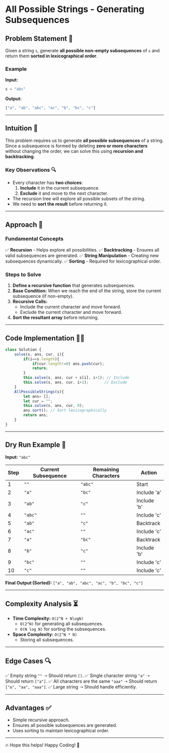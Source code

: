 # All Possible Strings - Generating Subsequences

## Problem Statement 📌
Given a string `s`, generate **all possible non-empty subsequences** of `s` and return them **sorted in lexicographical order**.

### Example
**Input:**
```js
s = "abc"
```
**Output:**
```js
["a", "ab", "abc", "ac", "b", "bc", "c"]
```

---

## Intuition 🎯
This problem requires us to generate **all possible subsequences** of a string. Since a subsequence is formed by deleting **zero or more characters** without changing the order, we can solve this using **recursion and backtracking**.

### **Key Observations** 🔍
- Every character has **two choices**:
  1. **Include** it in the current subsequence.
  2. **Exclude** it and move to the next character.
- The recursion tree will explore all possible subsets of the string.
- We need to **sort the result** before returning it.

---

## Approach 🚀

### **Fundamental Concepts**
✅ **Recursion** - Helps explore all possibilities.
✅ **Backtracking** - Ensures all valid subsequences are generated.
✅ **String Manipulation** - Creating new subsequences dynamically.
✅ **Sorting** - Required for lexicographical order.

### **Steps to Solve**
1. **Define a recursive function** that generates subsequences.
2. **Base Condition:** When we reach the end of the string, store the current subsequence (if non-empty).
3. **Recursive Calls:**
   - Include the current character and move forward.
   - Exclude the current character and move forward.
4. **Sort the resultant array** before returning.

---

## **Code Implementation** 🧑‍💻

```js
class Solution {
    solve(s, ans, cur, i){
        if(i==s.length){
            if(cur.length!=0) ans.push(cur);
            return;
        }
        this.solve(s, ans, cur + s[i], i+1); // Include
        this.solve(s, ans, cur, i+1);       // Exclude
    }
    AllPossibleStrings(s){
        let ans= [];
        let cur = "";
        this.solve(s, ans, cur, 0);
        ans.sort(); // Sort lexicographically
        return ans;
    }
}
```

---

## **Dry Run Example 📜**

**Input:** `"abc"`

| Step | Current Subsequence | Remaining Characters | Action |
|------|---------------------|----------------------|--------|
| 1    | `""`               | `"abc"`              | Start  |
| 2    | `"a"`              | `"bc"`               | Include 'a'  |
| 3    | `"ab"`             | `"c"`                | Include 'b'  |
| 4    | `"abc"`            | `""`                 | Include 'c'  |
| 5    | `"ab"`             | `"c"`                | Backtrack  |
| 6    | `"ac"`             | `""`                 | Include 'c'  |
| 7    | `"a"`              | `"bc"`               | Backtrack  |
| 8    | `"b"`              | `"c"`                | Include 'b'  |
| 9    | `"bc"`             | `""`                 | Include 'c'  |
| 10   | `"c"`              | `""`                 | Include 'c'  |

**Final Output (Sorted):** `["a", "ab", "abc", "ac", "b", "bc", "c"]`

---

## **Complexity Analysis ⏳**
- **Time Complexity:** `O(2^N + NlogN)`
  - `O(2^N)` for generating all subsequences.
  - `O(N log N)` for sorting the subsequences.
- **Space Complexity:** `O(2^N * N)`
  - Storing all subsequences.

---

## **Edge Cases 🔍**
✅ Empty string `""` ➝ Should return `[]`.
✅ Single character string `"a"` ➝ Should return `["a"]`.
✅ All characters are the same `"aaa"` ➝ Should return `["a", "aa", "aaa"]`.
✅ Large string ➝ Should handle efficiently.

---

## **Advantages ✅**
- Simple recursive approach.
- Ensures all possible subsequences are generated.
- Uses sorting to maintain lexicographical order.

---

🔥 Hope this helps! Happy Coding! 🚀

